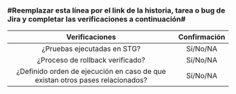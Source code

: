###  #Reemplazar esta línea por el link de la historia, tarea o bug de Jira y completar las verificaciones a continuación#

Verificaciones                                                                                                | Confirmación
:---:|:---:
¿Pruebas ejecutadas en STG?                                                                                   | Sí/No/NA
¿Proceso de rollback verificado?                                                                              | Sí/No/NA
¿Definido orden de ejecución en caso de que existan otros pases relacionados?                                 | Sí/No/NA